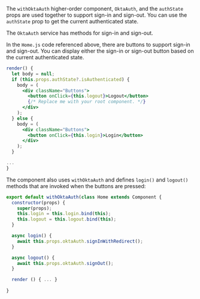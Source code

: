The `withOktaAuth` higher-order component, `OktaAuth`, and the `authState` props are used together to support sign-in and sign-out. You can use the `authState` prop to get the current authenticated state.

The `OktaAuth` service has methods for sign-in and sign-out.

In the `Home.js` code referenced above, there are buttons to support sign-in and sign-out. You can display either the sign-in or sign-out button based on the current authenticated state.

```jsx
render() {
  let body = null;
  if (this.props.authState?.isAuthenticated) {
    body = (
      <div className="Buttons">
        <button onClick={this.logout}>Logout</button>
        {/* Replace me with your root component. */}
      </div>
    );
  } else {
    body = (
      <div className="Buttons">
        <button onClick={this.login}>Login</button>
      </div>
    );
  }

...
}
```

The component also uses `withOktaAuth` and defines `login()` and `logout()` methods that are invoked when the buttons are pressed:

```jsx
export default withOktaAuth(class Home extends Component {
  constructor(props) {
    super(props);
    this.login = this.login.bind(this);
    this.logout = this.logout.bind(this);
  }

  async login() {
    await this.props.oktaAuth.signInWithRedirect();
  }

  async logout() {
    await this.props.oktaAuth.signOut();
  }

  render () { ... }
  
}
```
